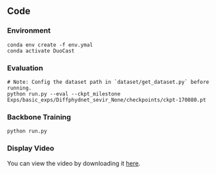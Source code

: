 ## Code

### Environment

```shell
conda env create -f env.ymal
conda activate DuoCast
```

### Evaluation
```shell
# Note: Config the dataset path in `dataset/get_dataset.py` before running.
python run.py --eval --ckpt_milestone Exps/basic_exps/Diffphydnet_sevir_None/checkpoints/ckpt-170080.pt
```
### Backbone Training
```shell
python run.py 
```

### Display Video

You can view the video by downloading it [here](resources/display.video.mp4).